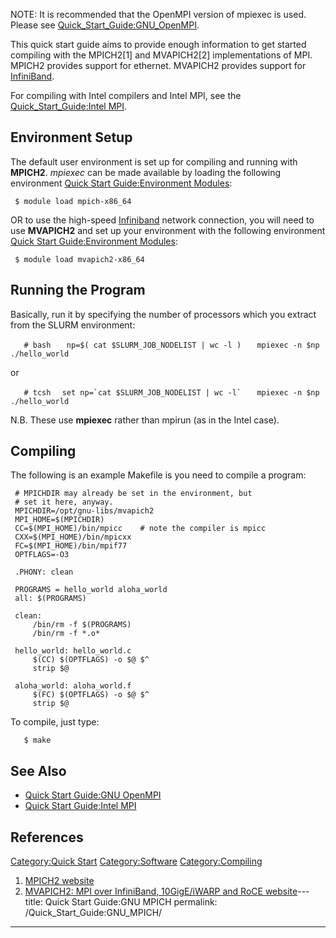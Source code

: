 NOTE: It is recommended that the OpenMPI version of mpiexec is used.
Please see
[Quick_Start_Guide:GNU_OpenMPI](Quick_Start_Guide:GNU_OpenMPI "wikilink").

This quick start guide aims to provide enough information to get started
compiling with the MPICH2\[1\] and MVAPICH2\[2\] implementations of MPI.
MPICH2 provides support for ethernet. MVAPICH2 provides support for
[InfiniBand](InfiniBand "wikilink").

For compiling with Intel compilers and Intel MPI, see the
[Quick_Start_Guide:Intel MPI](Quick_Start_Guide:Intel_MPI "wikilink").

## Environment Setup

The default user environment is set up for compiling and running with
**MPICH2**. *mpiexec* can be made available by loading the following
environment [Quick Start Guide:Environment
Modules](Quick_Start_Guide:Environment_Modules "wikilink"):

` $ module load mpich-x86_64`

OR to use the high-speed [Infiniband](Infiniband "wikilink") network
connection, you will need to use **MVAPICH2** and set up your
environment with the following environment [Quick Start
Guide:Environment
Modules](Quick_Start_Guide:Environment_Modules "wikilink"):

` $ module load mvapich2-x86_64`

## Running the Program

Basically, run it by specifying the number of processors which you
extract from the SLURM environment:

`   # bash`
`   np=$( cat $SLURM_JOB_NODELIST | wc -l )`
`   mpiexec -n $np ./hello_world`

or

`   # tcsh`
``   set np=`cat $SLURM_JOB_NODELIST | wc -l` ``
`   mpiexec -n $np ./hello_world`

N.B. These use **mpiexec** rather than mpirun (as in the Intel case).

## Compiling

The following is an example Makefile is you need to compile a program:

```
 # MPICHDIR may already be set in the environment, but
 # set it here, anyway.
 MPICHDIR=/opt/gnu-libs/mvapich2
 MPI_HOME=$(MPICHDIR)
 CC=$(MPI_HOME)/bin/mpicc    # note the compiler is mpicc
 CXX=$(MPI_HOME)/bin/mpicxx
 FC=$(MPI_HOME)/bin/mpif77
 OPTFLAGS=-O3

 .PHONY: clean

 PROGRAMS = hello_world aloha_world
 all: $(PROGRAMS)

 clean:
     /bin/rm -f $(PROGRAMS)
     /bin/rm -f *.o*

 hello_world: hello_world.c
     $(CC) $(OPTFLAGS) -o $@ $^
     strip $@

 aloha_world: aloha_world.f
     $(FC) $(OPTFLAGS) -o $@ $^
     strip $@
```

To compile, just type:

`   $ make`

## See Also

  - [Quick Start Guide:GNU
    OpenMPI](Quick_Start_Guide:GNU_OpenMPI "wikilink")
  - [Quick Start Guide:Intel
    MPI](Quick_Start_Guide:Intel_MPI "wikilink")

## References

<references/>

[Category:Quick Start](Category:Quick_Start "wikilink")
[Category:Software](Category:Software "wikilink")
[Category:Compiling](Category:Compiling "wikilink")

1.  [MPICH2 website](http://www.mcs.anl.gov/research/projects/mpich2/)
2.  [MVAPICH2: MPI over InfiniBand, 10GigE/iWARP and RoCE
    website](http://mvapich.cse.ohio-state.edu/overview/mvapich2/)---
title: Quick Start Guide:GNU MPICH
permalink: /Quick_Start_Guide:GNU_MPICH/
---

